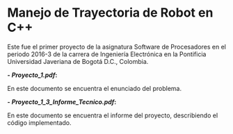 # Manejo de Trayectoria de Robot en C++
Este fue el primer proyecto de la asignatura Software de Procesadores en el periodo 2016-3 de la carrera de Ingeniería Electrónica en la Pontificia Universidad Javeriana de Bogotá D.C., Colombia.

**- _Proyecto_1.pdf_:**

En este documento se encuentra el enunciado del problema.

**- _Proyecto_1_3_Informe_Tecnico.pdf_:**

En este documento se encuentra el informe del proyecto, describiendo el código implementado.
